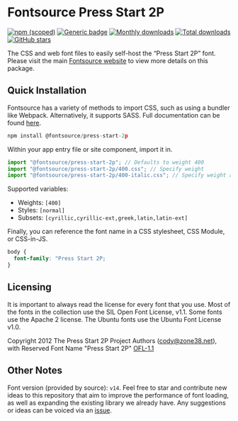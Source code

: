 # Fontsource Press Start 2P

[![npm (scoped)](https://img.shields.io/npm/v/@fontsource/press-start-2p?color=brightgreen)](https://www.npmjs.com/package/@fontsource/press-start-2p) [![Generic badge](https://img.shields.io/badge/fontsource-passing-brightgreen)](https://github.com/fontsource/fontsource) [![Monthly downloads](https://badgen.net/npm/dm/@fontsource/press-start-2p)](https://github.com/fontsource/fontsource) [![Total downloads](https://badgen.net/npm/dt/@fontsource/press-start-2p)](https://github.com/fontsource/fontsource) [![GitHub stars](https://img.shields.io/github/stars/fontsource/fontsource.svg?style=social&label=Star)](https://github.com/fontsource/fontsource/stargazers)

The CSS and web font files to easily self-host the “Press Start 2P” font. Please visit the main [Fontsource website](https://fontsource.org/fonts/press-start-2p) to view more details on this package.

## Quick Installation

Fontsource has a variety of methods to import CSS, such as using a bundler like Webpack. Alternatively, it supports SASS. Full documentation can be found [here](https://fontsource.org/docs/introduction).

```javascript
npm install @fontsource/press-start-2p
```

Within your app entry file or site component, import it in.

```javascript
import "@fontsource/press-start-2p"; // Defaults to weight 400
import "@fontsource/press-start-2p/400.css"; // Specify weight
import "@fontsource/press-start-2p/400-italic.css"; // Specify weight and style

```

Supported variables:
- Weights: `[400]`
- Styles: `[normal]`
- Subsets: `[cyrillic,cyrillic-ext,greek,latin,latin-ext]`

Finally, you can reference the font name in a CSS stylesheet, CSS Module, or CSS-in-JS.

```css
body {
  font-family: "Press Start 2P;
}
```

## Licensing
It is important to always read the license for every font that you use.
Most of the fonts in the collection use the SIL Open Font License, v1.1. Some fonts use the Apache 2 license. The Ubuntu fonts use the Ubuntu Font License v1.0.

Copyright 2012 The Press Start 2P Project Authors (cody@zone38.net), with Reserved Font Name "Press Start 2P"
[OFL-1.1](http://scripts.sil.org/OFL)

## Other Notes
Font version (provided by source): `v14`.
Feel free to star and contribute new ideas to this repository that aim to improve the performance of font loading, as well as expanding the existing library we already have. Any suggestions or ideas can be voiced via an [issue](https://github.com/fontsource/fontsource/issues).